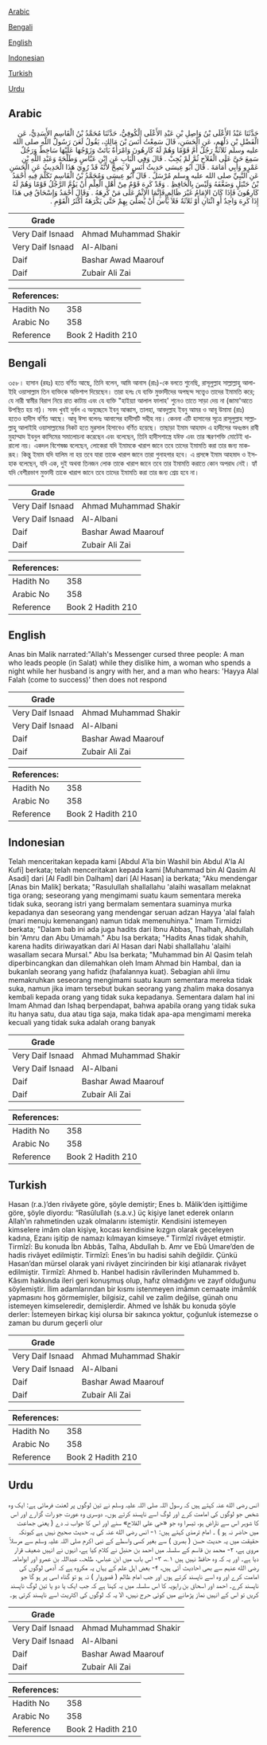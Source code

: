 [Arabic](#arabic)

[Bengali](#bengali)

[English](#english)

[Indonesian](#indonesian)

[Turkish](#turkish)

[Urdu](#urdu)

## Arabic


<div dir="rtl" lang="ar" style={{fontSize:'larger',backgroundColor:'#f8f9fa',padding:20}}>
حَدَّثَنَا عَبْدُ الأَعْلَى بْنُ وَاصِلِ بْنِ عَبْدِ الأَعْلَى الْكُوفِيُّ، حَدَّثَنَا مُحَمَّدُ بْنُ الْقَاسِمِ الأَسَدِيُّ، عَنِ الْفَضْلِ بْنِ دَلْهَمٍ، عَنِ الْحَسَنِ، قَالَ سَمِعْتُ أَنَسَ بْنَ مَالِكٍ، يَقُولُ لَعَنَ رَسُولُ اللَّهِ صلى الله عليه وسلم ثَلاَثَةً رَجُلٌ أَمَّ قَوْمًا وَهُمْ لَهُ كَارِهُونَ وَامْرَأَةٌ بَاتَتْ وَزَوْجُهَا عَلَيْهَا سَاخِطٌ وَرَجُلٌ سَمِعَ حَىَّ عَلَى الْفَلاَحِ ثُمَّ لَمْ يُجِبْ ‏.‏ قَالَ وَفِي الْبَابِ عَنِ ابْنِ عَبَّاسٍ وَطَلْحَةَ وَعَبْدِ اللَّهِ بْنِ عَمْرٍو وَأَبِي أُمَامَةَ ‏.‏ قَالَ أَبُو عِيسَى حَدِيثُ أَنَسٍ لاَ يَصِحُّ لأَنَّهُ قَدْ رُوِيَ هَذَا الْحَدِيثُ عَنِ الْحَسَنِ عَنِ النَّبِيِّ صلى الله عليه وسلم مُرْسَلٌ ‏.‏ قَالَ أَبُو عِيسَى وَمُحَمَّدُ بْنُ الْقَاسِمِ تَكَلَّمَ فِيهِ أَحْمَدُ بْنُ حَنْبَلٍ وَضَعَّفَهُ وَلَيْسَ بِالْحَافِظِ ‏.‏ وَقَدْ كَرِهَ قَوْمٌ مِنْ أَهْلِ الْعِلْمِ أَنْ يَؤُمَّ الرَّجُلُ قَوْمًا وَهُمْ لَهُ كَارِهُونَ فَإِذَا كَانَ الإِمَامُ غَيْرَ ظَالِمٍ فَإِنَّمَا الإِثْمُ عَلَى مَنْ كَرِهَهُ ‏.‏ وَقَالَ أَحْمَدُ وَإِسْحَاقُ فِي هَذَا إِذَا كَرِهَ وَاحِدٌ أَوِ اثْنَانِ أَوْ ثَلاَثَةٌ فَلاَ بَأْسَ أَنْ يُصَلِّيَ بِهِمْ حَتَّى يَكْرَهَهُ أَكْثَرُ الْقَوْمِ ‏.‏
</div>
<div style={{backgroundColor:'#f8f9fa',padding:20, marginBottom: 10}}><table> <thead> <tr> <th>Grade</th> <th></th> </tr> </thead> <tbody> <tr><td>Very Daif Isnaad</td><td>Ahmad Muhammad Shakir</td></tr><tr><td>Very Daif Isnaad</td><td>Al-Albani</td></tr><tr><td>Daif</td><td>Bashar Awad Maarouf</td></tr><tr><td>Daif</td><td>Zubair Ali Zai</td></tr></tbody></table><table> <thead> <tr> <th>References:</th> <th></th> </tr> </thead> <tbody><tr><td>Hadith No</td><td>358</td></tr><tr><td>Arabic No</td><td>358</td></tr><tr><td>Reference</td><td>Book 2 Hadith 210</td></tr></tbody></table></div>

## Bengali


<div dir="ltr" lang="bn" style={{fontSize:'larger',backgroundColor:'#f8f9fa',padding:20}}>
৩৫৮। হাসান (রহঃ) হতে বর্ণিত আছে, তিনি বলেন, আমি আনাস (রাঃ)-কে বলতে শুনেছি, রাসূলুল্লাহ সাল্লাল্লাহু আলাইহি ওয়াসাল্লাম তিন ব্যক্তিকে অভিশাপ দিয়েছেন। তারা হলঃ যে ব্যক্তি মুক্তাদীদের অপছন্দ সত্ত্বেও তাদের ইমামতি করে; যে নারী স্বামীর বিরাগ নিয়ে রাত কাটায় এবং যে ব্যক্তি "হাইয়্যা আলাল ফালাহ' শুনেও তাতে সাড়া দেয় না (জামা'আতে উপস্থিত হয় না)। সনদ খুবই দুর্বল এ অনুচ্ছেদে ইবনু আব্বাস, তালহা, আবদুল্লাহ ইবনু আমর ও আবূ উমামা (রাঃ) হতেও হাদীস বর্ণিত আছে। আবূ ঈসা বলেনঃ আনাসের হাদীসটি সহীহ নয়। কেননা এটি হাসানের সূত্রে রাসূলুল্লাহ সাল্লাল্লাহু আলাইহি ওয়াসাল্লামের নিকট হতে মুরসাল হিসাবেও বর্ণিত হয়েছে। তাছাড়া ইমাম আহমাদ এ হাদীসের অধঃস্তন রাবী মুহাম্মাদ ইবনুল কাসিমের সমালোচনা করেছেন এবং বলেছেন, তিনি হাদীসশাস্ত্রে যঈফ এবং তার স্মরণশক্তি মোটেই ধারালো নয়। একদল বিশেষজ্ঞ বলেছেন, লোকেরা যদি ইমামকে খারাপ জানে তবে তাদের ইমামতি করা তার জন্য মাকরূহ। কিন্তু ইমাম যদি যালিম না হয় তবে যারা তাকে খারাপ জানে তারা গুনাহগার হবে। এ প্রসঙ্গে ইমাম আহমাদ ও ইসহাক বলেছেন, যদি এক, দুই অথবা তিনজন লোক তাকে খারাপ জানে তবে তার ইমামতি করাতে কোন অপরাধ নেই। হ্যাঁ যদি বেশীরভাগ মুক্তাদী তাকে খারাপ জানে তবে তাদের ইমামতি করা তার জন্য শ্রেয় হবে না।
</div>
<div style={{backgroundColor:'#f8f9fa',padding:20, marginBottom: 10}}><table> <thead> <tr> <th>Grade</th> <th></th> </tr> </thead> <tbody> <tr><td>Very Daif Isnaad</td><td>Ahmad Muhammad Shakir</td></tr><tr><td>Very Daif Isnaad</td><td>Al-Albani</td></tr><tr><td>Daif</td><td>Bashar Awad Maarouf</td></tr><tr><td>Daif</td><td>Zubair Ali Zai</td></tr></tbody></table><table> <thead> <tr> <th>References:</th> <th></th> </tr> </thead> <tbody><tr><td>Hadith No</td><td>358</td></tr><tr><td>Arabic No</td><td>358</td></tr><tr><td>Reference</td><td>Book 2 Hadith 210</td></tr></tbody></table></div>

## English


<div dir="ltr" lang="en" style={{fontSize:'larger',backgroundColor:'#f8f9fa',padding:20}}>
Anas bin Malik narrated:"Allah's Messenger cursed three people: A man who leads people (in Salat) while they dislike him, a woman who spends a night while her husband is angry with her, and a man who hears: 'Hayya Alal Falah (come to success)' then does not respond
</div>
<div style={{backgroundColor:'#f8f9fa',padding:20, marginBottom: 10}}><table> <thead> <tr> <th>Grade</th> <th></th> </tr> </thead> <tbody> <tr><td>Very Daif Isnaad</td><td>Ahmad Muhammad Shakir</td></tr><tr><td>Very Daif Isnaad</td><td>Al-Albani</td></tr><tr><td>Daif</td><td>Bashar Awad Maarouf</td></tr><tr><td>Daif</td><td>Zubair Ali Zai</td></tr></tbody></table><table> <thead> <tr> <th>References:</th> <th></th> </tr> </thead> <tbody><tr><td>Hadith No</td><td>358</td></tr><tr><td>Arabic No</td><td>358</td></tr><tr><td>Reference</td><td>Book 2 Hadith 210</td></tr></tbody></table></div>

## Indonesian


<div dir="ltr" lang="id" style={{fontSize:'larger',backgroundColor:'#f8f9fa',padding:20}}>
Telah menceritakan kepada kami [Abdul A'la bin Washil bin Abdul A'la Al Kufi] berkata; telah menceritakan kepada kami [Muhammad bin Al Qasim Al Asadi] dari [Al Fadll bin Dalham] dari [Al Hasan] ia berkata; "Aku mendengar [Anas bin Malik] berkata; "Rasulullah shallallahu 'alaihi wasallam melaknat tiga orang; seseorang yang mengimami suatu kaum sementara mereka tidak suka, seorang istri yang bermalam sementara suaminya murka kepadanya dan seseorang yang mendengar seruan adzan Hayya 'alal falah (mari menuju kemenangan) namun tidak memenuhinya." Imam Tirmidzi berkata; "Dalam bab ini ada juga hadits dari Ibnu Abbas, Thalhah, Abdullah bin 'Amru dan Abu Umamah." Abu Isa berkata; "Hadits Anas tidak shahih, karena hadits diriwayatkan dari Al Hasan dari Nabi shallallahu 'alaihi wasallam secara Mursal." Abu Isa berkata; "Muhammad bin Al Qasim telah diperbincangkan dan dilemahkan oleh Imam Ahmad bin Hambal, dan ia bukanlah seorang yang hafidz (hafalannya kuat). Sebagian ahli ilmu memakruhkan seseorang mengimami suatu kaum sementara mereka tidak suka, namun jika imam tersebut bukan seorang yang zhalim maka dosanya kembali kepada orang yang tidak suka kepadanya. Sementara dalam hal ini Imam Ahmad dan Ishaq berpendapat, bahwa apabila orang yang tidak suka itu hanya satu, dua atau tiga saja, maka tidak apa-apa mengimami mereka kecuali yang tidak suka adalah orang banyak
</div>
<div style={{backgroundColor:'#f8f9fa',padding:20, marginBottom: 10}}><table> <thead> <tr> <th>Grade</th> <th></th> </tr> </thead> <tbody> <tr><td>Very Daif Isnaad</td><td>Ahmad Muhammad Shakir</td></tr><tr><td>Very Daif Isnaad</td><td>Al-Albani</td></tr><tr><td>Daif</td><td>Bashar Awad Maarouf</td></tr><tr><td>Daif</td><td>Zubair Ali Zai</td></tr></tbody></table><table> <thead> <tr> <th>References:</th> <th></th> </tr> </thead> <tbody><tr><td>Hadith No</td><td>358</td></tr><tr><td>Arabic No</td><td>358</td></tr><tr><td>Reference</td><td>Book 2 Hadith 210</td></tr></tbody></table></div>

## Turkish


<div dir="ltr" lang="tr" style={{fontSize:'larger',backgroundColor:'#f8f9fa',padding:20}}>
Hasan (r.a.)’den rivâyete göre, şöyle demiştir; Enes b. Mâlik’den işittiğime göre, şöyle diyordu: “Rasûlullah (s.a.v.) üç kişiye lanet ederek onların Allah’ın rahmetinden uzak olmalarını istemiştir. Kendisini istemeyen kimselere imâm olan kişiye, kocası kendisine kızgın olarak geceleyen kadına, Ezanı işitip de namazı kılmayan kimseye.” Tirmîzî rivâyet etmiştir. Tirmîzî: Bu konuda İbn Abbâs, Talha, Abdullah b. Amr ve Ebû Umare’den de hadis rivâyet edilmiştir. Tirmîzî: Enes’in bu hadisi sahih değildir. Çünkü Hasan’dan mürsel olarak yani rivâyet zincirinden bir kişi atlanarak rivâyet edilmiştir. Tirmîzî: Ahmed b. Hanbel hadisin râvîlerinden Muhammed b. Kâsım hakkında ileri geri konuşmuş olup, hafız olmadığını ve zayıf olduğunu söylemiştir. İlim adamlarından bir kısmı istenmeyen imâmın cemaate imâmlık yapmasını hoş görmemişler, bilgisiz, cahil ve zalim değilse, günah onu istemeyen kimseleredir, demişlerdir. Ahmed ve İshâk bu konuda şöyle derler: İstemeyen birkaç kişi olursa bir sakınca yoktur, çoğunluk istemezse o zaman bu durum geçerli olur
</div>
<div style={{backgroundColor:'#f8f9fa',padding:20, marginBottom: 10}}><table> <thead> <tr> <th>Grade</th> <th></th> </tr> </thead> <tbody> <tr><td>Very Daif Isnaad</td><td>Ahmad Muhammad Shakir</td></tr><tr><td>Very Daif Isnaad</td><td>Al-Albani</td></tr><tr><td>Daif</td><td>Bashar Awad Maarouf</td></tr><tr><td>Daif</td><td>Zubair Ali Zai</td></tr></tbody></table><table> <thead> <tr> <th>References:</th> <th></th> </tr> </thead> <tbody><tr><td>Hadith No</td><td>358</td></tr><tr><td>Arabic No</td><td>358</td></tr><tr><td>Reference</td><td>Book 2 Hadith 210</td></tr></tbody></table></div>

## Urdu


<div dir="rtl" lang="ur" style={{fontSize:'larger',backgroundColor:'#f8f9fa',padding:20}}>
انس رضی الله عنہ کہتے ہیں کہ رسول اللہ صلی اللہ علیہ وسلم نے تین لوگوں پر لعنت فرمائی ہے: ایک وہ شخص جو لوگوں کی امامت کرے اور لوگ اسے ناپسند کرتے ہوں۔ دوسری وہ عورت جو رات گزارے اور اس کا شوہر اس سے ناراض ہو، تیسرا وہ جو «حي على الفلاح» سنے اور اس کا جواب نہ دے ( یعنی جماعت میں حاضر نہ ہو ) ۔ امام ترمذی کہتے ہیں: ۱- انس رضی الله عنہ کی یہ حدیث صحیح نہیں ہے کیونکہ حقیقت میں یہ حدیث حسن ( بصریٰ ) سے بغیر کسی واسطے کے نبی اکرم صلی اللہ علیہ وسلم سے مرسلاً مروی ہے، ۲- محمد بن قاسم کے سلسلہ میں احمد بن حنبل نے کلام کیا ہے، انہوں نے انہیں ضعیف قرار دیا ہے۔ اور یہ کہ وہ حافظ نہیں ہیں ۱؎، ۳- اس باب میں ابن عباس، طلحہ، عبداللہ بن عمرو اور ابوامامہ رضی الله عنہم سے بھی احادیث آئی ہیں، ۴- بعض اہل علم کے یہاں یہ مکروہ ہے کہ آدمی لوگوں کی امامت کرے اور وہ اسے ناپسند کرتے ہوں اور جب امام ظالم ( قصوروار ) نہ ہو تو گناہ اسی پر ہو گا جو ناپسند کرے۔ احمد اور اسحاق بن راہویہ کا اس سلسلہ میں یہ کہنا ہے کہ جب ایک یا دو یا تین لوگ ناپسند کریں تو اس کے انہیں نماز پڑھانے میں کوئی حرج نہیں، الا یہ کہ لوگوں کی اکثریت اسے ناپسند کرتی ہو۔
</div>
<div style={{backgroundColor:'#f8f9fa',padding:20, marginBottom: 10}}><table> <thead> <tr> <th>Grade</th> <th></th> </tr> </thead> <tbody> <tr><td>Very Daif Isnaad</td><td>Ahmad Muhammad Shakir</td></tr><tr><td>Very Daif Isnaad</td><td>Al-Albani</td></tr><tr><td>Daif</td><td>Bashar Awad Maarouf</td></tr><tr><td>Daif</td><td>Zubair Ali Zai</td></tr></tbody></table><table> <thead> <tr> <th>References:</th> <th></th> </tr> </thead> <tbody><tr><td>Hadith No</td><td>358</td></tr><tr><td>Arabic No</td><td>358</td></tr><tr><td>Reference</td><td>Book 2 Hadith 210</td></tr></tbody></table></div>